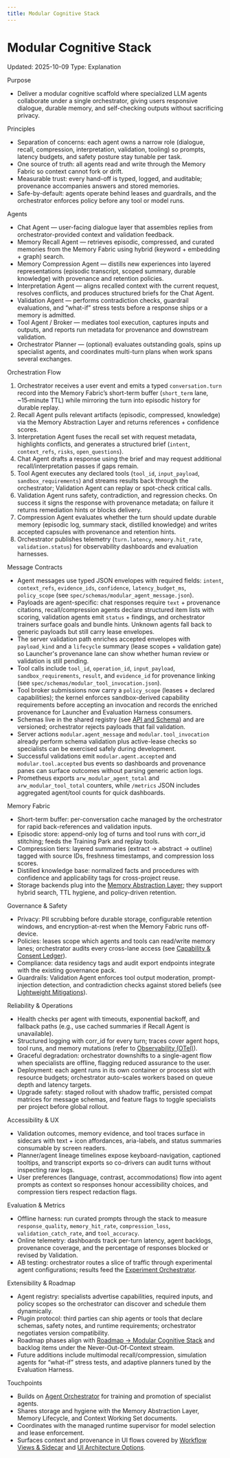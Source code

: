 ```yaml
---
title: Modular Cognitive Stack
---
```


# Modular Cognitive Stack
Updated: 2025-10-09
Type: Explanation

Purpose
- Deliver a modular cognitive scaffold where specialized LLM agents collaborate under a single orchestrator, giving users responsive dialogue, durable memory, and self-checking outputs without sacrificing privacy.

Principles
- Separation of concerns: each agent owns a narrow role (dialogue, recall, compression, interpretation, validation, tooling) so prompts, latency budgets, and safety posture stay tunable per task.
- One source of truth: all agents read and write through the Memory Fabric so context cannot fork or drift.
- Measurable trust: every hand-off is typed, logged, and auditable; provenance accompanies answers and stored memories.
- Safe-by-default: agents operate behind leases and guardrails, and the orchestrator enforces policy before any tool or model runs.

Agents
- Chat Agent — user-facing dialogue layer that assembles replies from orchestrator-provided context and validation feedback.
- Memory Recall Agent — retrieves episodic, compressed, and curated memories from the Memory Fabric using hybrid (keyword + embedding + graph) search.
- Memory Compression Agent — distills new experiences into layered representations (episodic transcript, scoped summary, durable knowledge) with provenance and retention policies.
- Interpretation Agent — aligns recalled context with the current request, resolves conflicts, and produces structured briefs for the Chat Agent.
- Validation Agent — performs contradiction checks, guardrail evaluations, and “what-if” stress tests before a response ships or a memory is admitted.
- Tool Agent / Broker — mediates tool execution, captures inputs and outputs, and reports run metadata for provenance and downstream validation.
- Orchestrator Planner — (optional) evaluates outstanding goals, spins up specialist agents, and coordinates multi-turn plans when work spans several exchanges.

Orchestration Flow
1. Orchestrator receives a user event and emits a typed `conversation.turn` record into the Memory Fabric’s short-term buffer (`short_term` lane, ~15‑minute TTL) while mirroring the turn into episodic history for durable replay.
2. Recall Agent pulls relevant artifacts (episodic, compressed, knowledge) via the Memory Abstraction Layer and returns references + confidence scores.
3. Interpretation Agent fuses the recall set with request metadata, highlights conflicts, and generates a structured brief (`intent`, `context_refs`, `risks`, `open_questions`).
4. Chat Agent drafts a response using the brief and may request additional recall/interpretation passes if gaps remain.
5. Tool Agent executes any declared tools (`tool_id`, `input_payload`, `sandbox_requirements`) and streams results back through the orchestrator; Validation Agent can replay or spot-check critical calls.
6. Validation Agent runs safety, contradiction, and regression checks. On success it signs the response with provenance metadata; on failure it returns remediation hints or blocks delivery.
7. Compression Agent evaluates whether the turn should update durable memory (episodic log, summary stack, distilled knowledge) and writes accepted capsules with provenance and retention hints.
8. Orchestrator publishes telemetry (`turn.latency`, `memory.hit_rate`, `validation.status`) for observability dashboards and evaluation harnesses.

Message Contracts
- Agent messages use typed JSON envelopes with required fields: `intent`, `context_refs`, `evidence_ids`, `confidence`, `latency_budget_ms`, `policy_scope` (see `spec/schemas/modular_agent_message.json`).
- Payloads are agent-specific: chat responses require `text` + provenance citations, recall/compression agents declare structured item lists with scoring, validation agents emit `status` + findings, and orchestrator trainers surface goals and bundle hints. Unknown agents fall back to generic payloads but still carry lease envelopes.
- The server validation path enriches accepted envelopes with `payload_kind` and a `lifecycle` summary (lease scopes + validation gate) so Launcher's provenance lane can show whether human review or validation is still pending.
- Tool calls include `tool_id`, `operation_id`, `input_payload`, `sandbox_requirements`, `result`, and `evidence_id` for provenance linking (see `spec/schemas/modular_tool_invocation.json`).
- Tool broker submissions now carry a `policy_scope` (leases + declared capabilities); the kernel enforces sandbox-derived capability requirements before accepting an invocation and records the enriched provenance for Launcher and Evaluation Harness consumers.
- Schemas live in the shared registry (see [API and Schema](../API_AND_SCHEMA.md)) and are versioned; orchestrator rejects payloads that fail validation.
- Server actions `modular.agent_message` and `modular.tool_invocation` already perform schema validation plus active-lease checks so specialists can be exercised safely during development.
- Successful validations emit `modular.agent.accepted` and `modular.tool.accepted` bus events so dashboards and provenance panes can surface outcomes without parsing generic action logs.
- Prometheus exports `arw_modular_agent_total` and `arw_modular_tool_total` counters, while `/metrics` JSON includes aggregated agent/tool counts for quick dashboards.

Memory Fabric
- Short-term buffer: per-conversation cache managed by the orchestrator for rapid back-references and validation inputs.
- Episodic store: append-only log of turns and tool runs with corr_id stitching; feeds the Training Park and replay tools.
- Compression tiers: layered summaries (extract → abstract → outline) tagged with source IDs, freshness timestamps, and compression loss scores.
- Distilled knowledge base: normalized facts and procedures with confidence and applicability tags for cross-project reuse.
- Storage backends plug into the [Memory Abstraction Layer](memory_abstraction.md); they support hybrid search, TTL hygiene, and policy-driven retention.

Governance & Safety
- Privacy: PII scrubbing before durable storage, configurable retention windows, and encryption-at-rest when the Memory Fabric runs off-device.
- Policies: leases scope which agents and tools can read/write memory lanes; orchestrator audits every cross-lane access (see [Capability & Consent Ledger](capability_consent_ledger.md)).
- Compliance: data residency tags and audit export endpoints integrate with the existing governance pack.
- Guardrails: Validation Agent enforces tool output moderation, prompt-injection detection, and contradiction checks against stored beliefs (see [Lightweight Mitigations](lightweight_mitigations.md)).

Reliability & Operations
- Health checks per agent with timeouts, exponential backoff, and fallback paths (e.g., use cached summaries if Recall Agent is unavailable).
- Structured logging with corr_id for every turn; traces cover agent hops, tool runs, and memory mutations (refer to [Observability (OTel)](observability_otel.md)).
- Graceful degradation: orchestrator downshifts to a single-agent flow when specialists are offline, flagging reduced assurance to the user.
- Deployment: each agent runs in its own container or process slot with resource budgets; orchestrator auto-scales workers based on queue depth and latency targets.
- Upgrade safety: staged rollout with shadow traffic, persisted compat matrices for message schemas, and feature flags to toggle specialists per project before global rollout.

Accessibility & UX
- Validation outcomes, memory evidence, and tool traces surface in sidecars with text + icon affordances, aria-labels, and status summaries consumable by screen readers.
- Planner/agent lineage timelines expose keyboard-navigation, captioned tooltips, and transcript exports so co-drivers can audit turns without inspecting raw logs.
- User preferences (language, contrast, accommodations) flow into agent prompts as context so responses honour accessibility choices, and compression tiers respect redaction flags.

Evaluation & Metrics
- Offline harness: run curated prompts through the stack to measure `response_quality`, `memory_hit_rate`, `compression_loss`, `validation_catch_rate`, and `tool_accuracy`.
- Online telemetry: dashboards track per-turn latency, agent backlogs, provenance coverage, and the percentage of responses blocked or revised by Validation.
- AB testing: orchestrator routes a slice of traffic through experimental agent configurations; results feed the [Experiment Orchestrator](experiment_orchestrator.md).

Extensibility & Roadmap
- Agent registry: specialists advertise capabilities, required inputs, and policy scopes so the orchestrator can discover and schedule them dynamically.
- Plugin protocol: third parties can ship agents or tools that declare schemas, safety notes, and runtime requirements; orchestrator negotiates version compatibility.
- Roadmap phases align with [Roadmap → Modular Cognitive Stack](../ROADMAP.md#priority-two--modular-cognitive-stack--memory-orchestration) and backlog items under the Never-Out-Of-Context stream.
- Future additions include multimodal recall/compression, simulation agents for “what-if” stress tests, and adaptive planners tuned by the Evaluation Harness.

Touchpoints
- Builds on [Agent Orchestrator](agent_orchestrator.md) for training and promotion of specialist agents.
- Shares storage and hygiene with the Memory Abstraction Layer, Memory Lifecycle, and Context Working Set documents.
- Coordinates with the managed runtime supervisor for model selection and lease enforcement.
- Surfaces context and provenance in UI flows covered by [Workflow Views & Sidecar](../guide/workflow_views.md) and [UI Architecture Options](ui_architecture_options.md).
